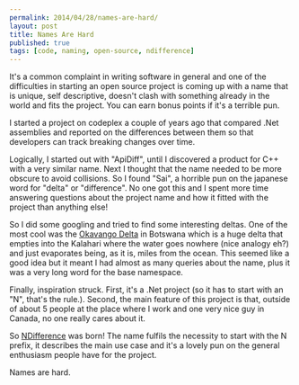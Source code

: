 ```yaml
---
permalink: 2014/04/28/names-are-hard/
layout: post
title: Names Are Hard
published: true
tags: [code, naming, open-source, ndifference]
---
```


It's a common complaint in writing software in general and one of the difficulties
in starting an open source project is coming up with a name that is unique,
self descriptive, doesn't clash with something already in the world and
fits the project. You can earn bonus points if it's a terrible pun.

I started a project on codeplex a couple of years ago that compared .Net assemblies
and reported on the differences between them so that developers can track breaking
changes over time.

Logically, I started out with "ApiDiff", until I discovered a product for
C++ with a very similar name. Next I thought that the name needed to be more
obscure to avoid collisions. So I found "Sai", a horrible pun on the japanese
word for "delta" or "difference". No one got this and I spent more time answering
questions about the project name and how it fitted with the project than
anything else!

So I did some googling and tried to find some interesting deltas. One of the
most cool was the [Okavango Delta](http://en.wikipedia.org/wiki/Okavango_Delta)
in Botswana which is a huge delta that empties into the Kalahari where the water
goes nowhere (nice analogy eh?) and just evaporates being, as it is, miles
from the ocean. This seemed like a good idea but it meant I had almost as many
queries about the name, plus it was a very long word for the base namespace.

Finally, inspiration struck. First, it's a .Net project (so it has to start
with an "N", that's the rule.). Second, the main feature of this project is
that, outside of about 5 people at the place where I work and one very nice
guy in Canada, no one really cares about it.

So [NDifference](http://github.com/deejaygraham/ndifference/) was born!
The name fulfils the necessity to start with the N prefix, it describes
the main use case and it's a lovely pun on the general enthusiasm people have
for the project.

Names are hard.
